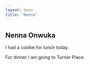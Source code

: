 ```yaml
---
layout: base
title: "Nenna"
---
```

## Nenna Onwuka
I had a cookie for lunch today. 

For dinner I am going to Turner Place. 


